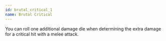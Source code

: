 ```yaml
---
id: brutal_critical_1
name: Brutal Critical
---
```

You can roll one additional damage die when determining the extra damage for a critical hit with a melee attack.
